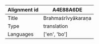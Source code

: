 |Alignment id | A4E88A6DE
| --- | --- 
|Title | Brahmaśrīvyākaraṇa 
|Type | translation
|Languages | ['en', 'bo']